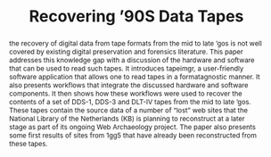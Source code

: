 ---
abstract: the recovery of digital data from tape formats from the mid to late ’gos
  is not well covered by existing digital preservation and forensics literature. This
  paper addresses this knowledge gap with a discussion of the hardware and software
  that can be used to read such tapes. It introduces tapeimgr, a user-friendly software
  application that allows one to read tapes in a formatagnostic manner. It also presents
  workflows that integrate the discussed hardware and software components. It then
  shows how these workflows were used to recover the contents of a set of DDS-1, DDS-3
  and DLT-IV tapes from the mid to late ’gos. These tapes contain the source data
  of a number of “lost” web sites that the National Library of the Netherlands (KB)
  is planning to reconstruct at a later stage as part of its ongoing Web Archaeology
  project. The paper also presents some first results of sites from 1gg5 that have
  already been reconstructed from these tapes.
creators:
- Johan van der Knijff
date: null
document_url: https://services.phaidra.univie.ac.at/api/object/o:1079683/download
grand_parent: iPRES
institutions: []
keywords: []
landing_page_url: https://phaidra.univie.ac.at/o:1079683
language: eng
layout: publication
license: CC BY 4.0 International
notes_url: null
parent: iPRES 2019
publication_type: paper
size: 707938
slides_url: null
source_name: iPRES
stream_url: null
title: 'Recovering ’90S Data Tapes '
year: 2019
---